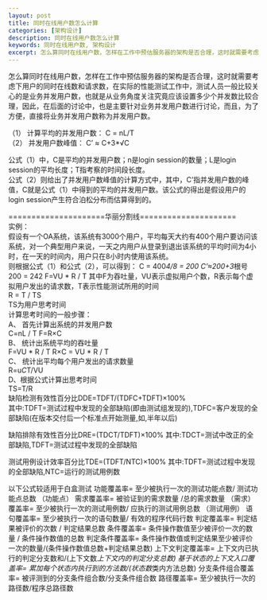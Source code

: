 ```yaml
---
layout: post
title: 同时在线用户数怎么计算
categories: [架构设计]
description: 同时在线用户数怎么计算
keywords: 同时在线用户数, 架构设计
excerpt: 怎么算同时在线用户数，怎样在工作中预估服务器的架构是否合理，这时就需要考虑下用户的同时在线数和请求数，在实际的性能测试工作中，测试人员一般比较关心的是业务并发用户数，也就是从业务角度关注究竟应该设置多少个并发数比较合理，因此，在后面的讨论中，也是主要针对业务并发用户数进行讨论，而且，为了方便，直接将业务并发用户数称为并发用户数。 
---
```


怎么算同时在线用户数，怎样在工作中预估服务器的架构是否合理，这时就需要考虑下用户的同时在线数和请求数，在实际的性能测试工作中，测试人员一般比较关心的是业务并发用户数，也就是从业务角度关注究竟应该设置多少个并发数比较合理，因此，在后面的讨论中，也是主要针对业务并发用户数进行讨论，而且，为了方便，直接将业务并发用户数称为并发用户数。 

（1） 计算平均的并发用户数： C = nL/T    
（2） 并发用户数峰值： C’ ≈ C+3*√C          

公式（1）中，C是平均的并发用户数；n是login session的数量；L是login session的平均长度；T指考察的时间段长度。     
公式（2）则给出了并发用户数峰值的计算方式中，其中，C’指并发用户数的峰值，C就是公式（1）中得到的平均的并发用户数。该公式的得出是假设用户的login session产生符合泊松分布而估算得到的。          

=====================华丽分割线=====================         
实例：  
    假设有一个OA系统，该系统有3000个用户，平均每天大约有400个用户要访问该系统，对一个典型用户来说，一天之内用户从登录到退出该系统的平均时间为4小时，在一天的时间内，用户只在8小时内使用该系统。      
则根据公式（1）和公式（2），可以得到：
     C = 400*4/8 = 200
     C’≈200+3*根号200 = 242 
     F=VU * R / T
其中F为吞吐量，VU表示虚拟用户个数，R表示每个虚拟用户发出的请求数，T表示性能测试所用的时间      
R = T / TS        
TS为用户思考时间        
计算思考时间的一般步骤：        
A、 首先计算出系统的并发用户数         
C=nL / T      F=R×C           
B、 统计出系统平均的吞吐量         
F=VU * R / T R×C = VU * R / T       
C、 统计出平均每个用户发出的请求数量          
R=u*C*T/VU       
D、根据公式计算出思考时间       
TS=T/R        
缺陷检测有效性百分比DDE=TDFT/(TDFC+TDFT)×100%        
其中:TDFT=测试过程中发现的全部缺陷(即由测试组发现的),TDFC=客户发现的全部缺陷(在版本交付后一个标准点开始测量,如,半年以后)        

 

缺陷排除有效性百分比DRE=(TDCT/TDFT)×100%
其中:TDCT=测试中改正的全部缺陷,TDFT=测试过程中发现的全部缺陷

测试用例设计效率百分比TDE=(TDFT/NTC)×100%
其中:TDFT=测试过程中发现的全部缺陷,NTC=运行的测试用例数

以下公式较适用于白盒测试
功能覆盖率= 至少被执行一次的测试功能点数/ 测试功能点总数 （功能点）
需求覆盖率= 被验证到的需求数量 /总的需求数量 （需求）
覆盖率= 至少被执行一次的测试用例数/ 应执行的测试用例总数 （测试用例）
语句覆盖率= 至少被执行一次的语句数量/ 有效的程序代码行数
判定覆盖率= 判定结果被评价的次数 / 判定结果总数
条件覆盖率= 条件操作数值至少被评价一次的数量 / 条件操作数值的总数
判定条件覆盖率= 条件操作数值或判定结果至少被评价一次的数量/(条件操作数值总数+判定结果总数)
上下文判定覆盖率= 上下文内已执行的判定分支数和/(上下文数*上下文内的判定分支总数)
基于状态的上下文入口覆盖率= 累加每个状态内执行到的方法数/(状态数*类内方法总数)
分支条件组合覆盖率= 被评测到的分支条件组合数/分支条件组合数
路径覆盖率= 至少被执行一次的路径数/程序总路径数
